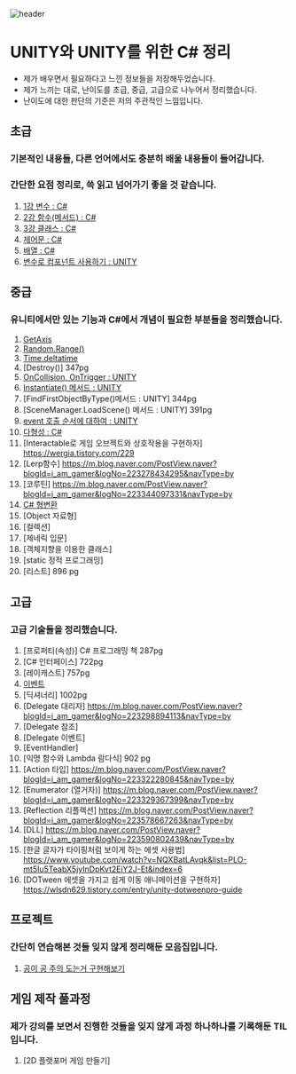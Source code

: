 ![header](https://capsule-render.vercel.app/api?type=wave&color=auto&height=300&section=header&text=UNITY%20and%20CSharp&fontSize=90)
# UNITY와 UNITY를 위한 C# 정리
- 제가 배우면서 필요하다고 느낀 정보들을 저장해두었습니다.
- 제가 느끼는 대로, 난이도를 초급, 중급, 고급으로 나누어서 정리했습니다.
- 난이도에 대한 판단의 기준은 저의 주관적인 느낌입니다.

## 초급
### 기본적인 내용들, 다른 언어에서도 충분히 배울 내용들이 들어갑니다.
### 간단한 요점 정리로, 쓱 읽고 넘어가기 좋을 것 같습니다.
1. [1강 변수 : C#](./초급/1강%20변수/Variable.md)
2. [2강 함수(메서드) : C#](./초급/2강%20함수/method.md)
3. [3강 클래스 : C#](./초급/3강%20클래스/class.md)
4. [제어문 : C#](./초급/4강%20제어문/control.md)
5. [배열 : C#](./초급/5강%20배열/Array.md)
6. [변수로 컴포넌트 사용하기 : UNITY](./초급/6강%20컴포넌트/control.md)
## 중급
### 유니티에서만 있는 기능과 C#에서 개념이 필요한 부분들을 정리했습니다.
1. [GetAxis](./중급/1강%20GetAxis/GetAxis.md)
2. [Random.Range()](./중급/2강%20Random.Range()/RandomRANGE.md)
3. [Time.deltatime](https://m.blog.naver.com/i_am_gamer/223276503884?recommendTrackingCode=2)
4. [Destroy()] 347pg
5. [OnCollision, OnTrigger : UNITY](./중급/5강%20OnCollision,%20OnTrigger/OnCollision,%20OnTrigger.md)
6. [Instantiate() 메서드 : UNITY](./중급/6강%20Instantiate()/Instantiate().md)
7. [FindFirstObjectByType()메서드 : UNITY] 344pg
8. [SceneManager.LoadScene() 메서드 : UNITY] 391pg
9. [event 호출 순서에 대하여 : UNITY](./중급/9강%20event%20호출%20순서/event.md)
10. [다형성 : C#](./중급/10강%20다형성/Instantiate().md)
11. [Interactable로 게임 오브젝트와 상호작용을 구현하자] https://wergia.tistory.com/229
12. [Lerp함수] https://m.blog.naver.com/PostView.naver?blogId=i_am_gamer&logNo=223278434295&navType=by
13. [코루틴] https://m.blog.naver.com/PostView.naver?blogId=i_am_gamer&logNo=223344097331&navType=by
14. [C# 형변환](./중급/15강%20CSharp%20형변환/formchange.md)
15. [Object 자료형]
16. [컬렉션]
17. [제네릭 입문]
18. [객체지향을 이용한 클래스]
19. [static 정적 프로그래밍]
20. [리스트] 896 pg

## 고급
### 고급 기술들을 정리했습니다.
1. [프로퍼티(속성)] C# 프로그래밍 책 287pg
2. [C# 인터페이스] 722pg
3. [레이캐스트] 757pg
4. [이벤트](./고급/4강%20이벤트/Event.md)
5. [딕셔너리] 1002pg
6. [Delegate 대리자] https://m.blog.naver.com/PostView.naver?blogId=i_am_gamer&logNo=223298894113&navType=by
7. [Delegate 참조]
8. [Delegate 이벤트]
9.  [EventHandler]
10. [익명 함수와 Lambda 람다식] 902 pg
11. [Action 타입] https://m.blog.naver.com/PostView.naver?blogId=i_am_gamer&logNo=223322280845&navType=by
12. [Enumerator (열거자)] https://m.blog.naver.com/PostView.naver?blogId=i_am_gamer&logNo=223329367399&navType=by
13. [Reflection 리플렉션] https://m.blog.naver.com/PostView.naver?blogId=i_am_gamer&logNo=223578667263&navType=by
14. [DLL] https://m.blog.naver.com/PostView.naver?blogId=i_am_gamer&logNo=223590802439&navType=by
15. [한글 글자가 타이핑처럼 보이게 하는 에셋 사용법] https://www.youtube.com/watch?v=NQXBatLAvqk&list=PLO-mt5Iu5TeabX5jyInDpKvt2EiY2J-Et&index=6
16. [DOTween 에셋을 가지고 쉽게 이동 애니메이션을 구현하자] https://wlsdn629.tistory.com/entry/unity-dotweenpro-guide

## 프로젝트
### 간단히 연습해본 것들 잊지 않게 정리해둔 모음집입니다.
1. [공이 공 주의 도는거 구현해보기](./프로젝트/태양계%20만들기/done.md)


## 게임 제작 풀과정
### 제가 강의를 보면서 진행한 것들을 잊지 않게 과정 하나하나를 기록해둔 TIL 입니다.
1. [2D 플랫포머 게임 만들기]